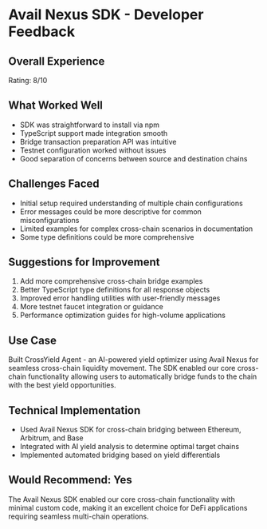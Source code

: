 # Avail Nexus SDK - Developer Feedback

## Overall Experience
Rating: 8/10

## What Worked Well
- SDK was straightforward to install via npm
- TypeScript support made integration smooth
- Bridge transaction preparation API was intuitive
- Testnet configuration worked without issues
- Good separation of concerns between source and destination chains

## Challenges Faced
- Initial setup required understanding of multiple chain configurations
- Error messages could be more descriptive for common misconfigurations
- Limited examples for complex cross-chain scenarios in documentation
- Some type definitions could be more comprehensive

## Suggestions for Improvement
1. Add more comprehensive cross-chain bridge examples
2. Better TypeScript type definitions for all response objects
3. Improved error handling utilities with user-friendly messages
4. More testnet faucet integration or guidance
5. Performance optimization guides for high-volume applications

## Use Case
Built CrossYield Agent - an AI-powered yield optimizer using Avail Nexus for seamless cross-chain liquidity movement. The SDK enabled our core cross-chain functionality allowing users to automatically bridge funds to the chain with the best yield opportunities.

## Technical Implementation
- Used Avail Nexus SDK for cross-chain bridging between Ethereum, Arbitrum, and Base
- Integrated with AI yield analysis to determine optimal target chains
- Implemented automated bridging based on yield differentials

## Would Recommend: Yes
The Avail Nexus SDK enabled our core cross-chain functionality with minimal custom code, making it an excellent choice for DeFi applications requiring seamless multi-chain operations.